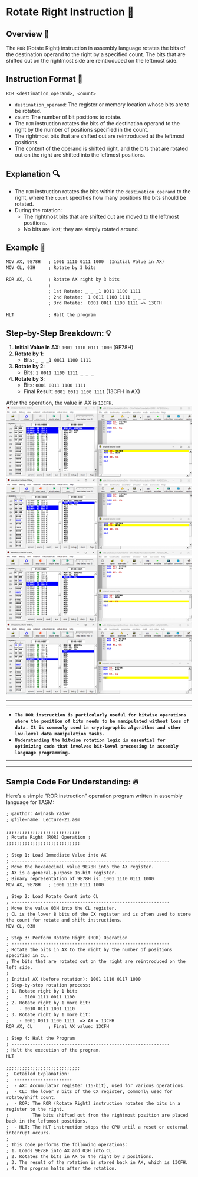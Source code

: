 # Rotate Right Instruction 🔄

## Overview 📝

The `ROR` (Rotate Right) instruction in assembly language rotates the bits of the destination operand to the right by a specified count. The bits that are shifted out on the rightmost side are reintroduced on the leftmost side.

## Instruction Format 📜

```assembly
ROR <destination_operand>, <count>
```

- `destination_operand`: The register or memory location whose bits are to be rotated.
- `count`: The number of bit positions to rotate.
- The `ROR` instruction rotates the bits of the destination operand to the right by the number of positions specified in the count.
- The rightmost bits that are shifted out are reintroduced at the leftmost positions.
- The content of the operand is shifted right, and the bits that are rotated out on the right are shifted into the leftmost positions.

## Explanation 🔍

- The `ROR` instruction rotates the bits within the `destination_operand` to the right, where the `count` specifies how many positions the bits should be rotated.
- During the rotation:
  - The rightmost bits that are shifted out are moved to the leftmost positions.
  - No bits are lost; they are simply rotated around.

## Example 🧩

```assembly
MOV AX, 9E78H   ; 1001 1110 0111 1000  (Initial Value in AX)
MOV CL, 03H     ; Rotate by 3 bits

ROR AX, CL      ; Rotate AX right by 3 bits
                ;
                ; 1st Rotate: _ _ _1 0011 1100 1111
                ; 2nd Rotate:  1 0011 1100 1111 _ _ _
                ; 3rd Rotate:  0001 0011 1100 1111 => 13CFH

HLT             ; Halt the program
```

## Step-by-Step Breakdown: 💡

1. **Initial Value in AX**: `1001 1110 0111 1000` (9E78H)
2. **Rotate by 1**:
   - Bits: `_ _ _1 0011 1100 1111`
3. **Rotate by 2**:
   - Bits: `1 0011 1100 1111 _ _ _`
4. **Rotate by 3**:
   - Bits: `0001 0011 1100 1111`
   - Final Result: `0001 0011 1100 1111` (13CFH in AX)

After the operation, the value in AX is `13CFH`.
![ROR instruction](<./Assests/1ROR instruction.png>) <br>
![ROR instruction](<./Assests/2ROR instruction.png>) <br>
![ROR instruction](<./Assests/3ROR instruction.png>) <br>
![ROR instruction](<./Assests/4ROR instruction.png>) <br>

---

---

- **`The ROR instruction is particularly useful for bitwise operations where the position of bits needs to be manipulated without loss of data. It is commonly used in cryptographic algorithms and other low-level data manipulation tasks.`**
- **`Understanding the bitwise rotation logic is essential for optimizing code that involves bit-level processing in assembly language programming.`**

---

---

## Sample Code For Understanding: 🔥

Here’s a simple "ROR instruction" operation program written in assembly language for TASM:

```assembly
; @author: Avinash Yadav
; @file-name: Lecture-21.asm

;;;;;;;;;;;;;;;;;;;;;;;;;;;;
; Rotate Right (ROR) Operation ;
;;;;;;;;;;;;;;;;;;;;;;;;;;;;

; Step 1: Load Immediate Value into AX
; ------------------------------------------------------------
; Move the hexadecimal value 9E78H into the AX register.
; AX is a general-purpose 16-bit register.
; Binary representation of 9E78H is: 1001 1110 0111 1000
MOV AX, 9E78H   ; 1001 1110 0111 1000

; Step 2: Load Rotate Count into CL
; ------------------------------------------------------------
; Move the value 03H into the CL register.
; CL is the lower 8 bits of the CX register and is often used to store the count for rotate and shift instructions.
MOV CL, 03H

; Step 3: Perform Rotate Right (ROR) Operation
; ------------------------------------------------------------
; Rotate the bits in AX to the right by the number of positions specified in CL.
; The bits that are rotated out on the right are reintroduced on the left side.
; 
; Initial AX (before rotation): 1001 1110 0117 1000
; Step-by-step rotation process:
; 1. Rotate right by 1 bit:
;    - 0100 1111 0011 1100
; 2. Rotate right by 1 more bit:
;    - 0010 0111 1001 1110
; 3. Rotate right by 1 more bit:
;    - 0001 0011 1100 1111  => AX = 13CFH
ROR AX, CL      ; Final AX value: 13CFH

; Step 4: Halt the Program
; ------------------------------------------------------------
; Halt the execution of the program.
HLT

;;;;;;;;;;;;;;;;;;;;;;;;;;;;
;  Detailed Explanation:
;  ----------------------
;  - AX: Accumulator register (16-bit), used for various operations.
;  - CL: The lower 8 bits of the CX register, commonly used for rotate/shift count.
;  - ROR: The ROR (Rotate Right) instruction rotates the bits in a register to the right. 
;         The bits shifted out from the rightmost position are placed back in the leftmost positions.
;  - HLT: The HLT instruction stops the CPU until a reset or external interrupt occurs.
; 
; This code performs the following operations:
; 1. Loads 9E78H into AX and 03H into CL.
; 2. Rotates the bits in AX to the right by 3 positions.
; 3. The result of the rotation is stored back in AX, which is 13CFH.
; 4. The program halts after the rotation.
```
